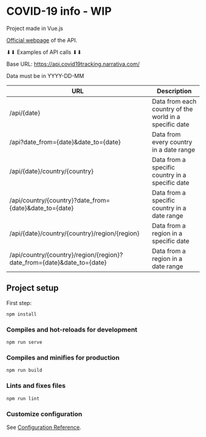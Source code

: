 # COVID-19 info - WIP

Project made in Vue.js

[Official webpage](https://covid19api.com/) of  the API.


⬇⬇ Examples of API calls ⬇⬇ 

Base URL: https://api.covid19tracking.narrativa.com/

Data must be in YYYY-DD-MM

| URL | Description |
| ------ | ----------- |
| /api/{date} | Data from each country of the world in a specific date |
| /api?date_from={date}&date_to={date} | Data from every country in a date range |
| /api/{date}/country/{country} | Data from a specific country in a specific date |
| /api/country/{country}?date_from={date}&date_to={date} | Data from a specific country in a date range |
| /api/{date}/country/{country}/region/{region} | Data from a region in a specific date |
| /api/country/{country}/region/{region}?date_from={date}&date_to={date} | Data from a region in a date range |


## Project setup
First step:
```
npm install
```

### Compiles and hot-reloads for development
```
npm run serve
```

### Compiles and minifies for production
```
npm run build
```

### Lints and fixes files
```
npm run lint
```

### Customize configuration
See [Configuration Reference](https://cli.vuejs.org/config/).




